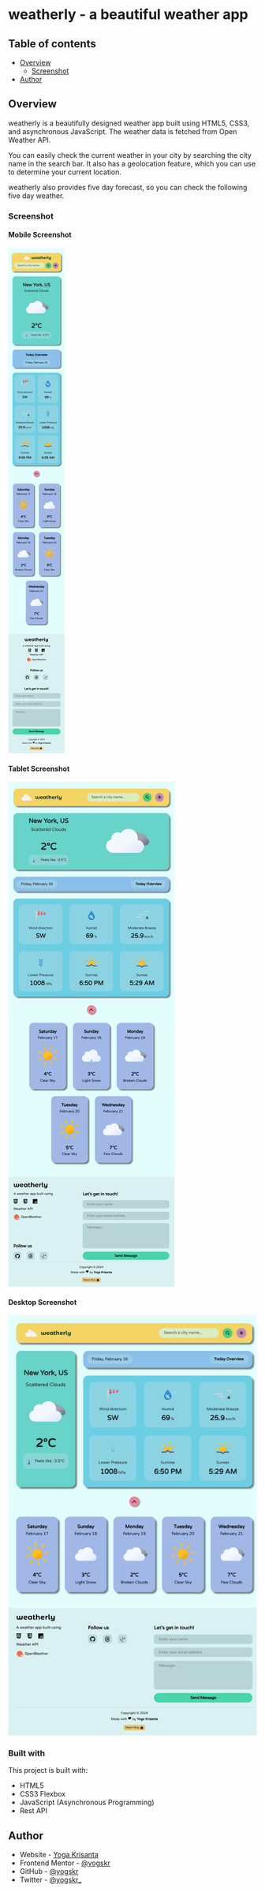 # weatherly - a beautiful weather app

## Table of contents

- [Overview](#overview)
  - [Screenshot](#screenshot)
- [Author](#author)

## Overview

weatherly is a beautifully designed weather app built using HTML5, CSS3, and asynchronous JavaScript. The weather data is fetched from Open Weather API.

You can easily check the current weather in your city by searching the city name in the search bar. It also has a geolocation feature, which you can use to determine your current location.

weatherly also provides five day forecast, so you can check the following five day weather.

### Screenshot

#### Mobile Screenshot

![Mobile Screenshot](./assets/screenshots/mobile-screenshot.png)

#### Tablet Screenshot

![Tablet Screenshot](./assets/screenshots/tablet-screenshot.png)

#### Desktop Screenshot

![Desktop Screenshot](./assets/screenshots/desktop-screenshot.png)

### Built with

This project is built with:

- HTML5
- CSS3 Flexbox
- JavaScript (Asynchronous Programming)
- Rest API

## Author

- Website - [Yoga Krisanta](https://yogskr.github.io/personal-website)
- Frontend Mentor - [@yogskr](https://www.frontendmentor.io/profile/yogskr)
- GitHub - [@yogskr](https://www.github.com/yogskr)
- Twitter - [@yogskr\_](https://www.twitter.com/yogskr_)
